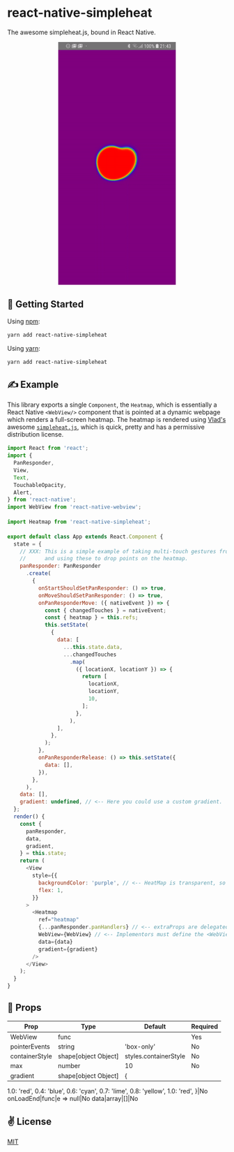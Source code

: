 # react-native-simpleheat
The awesome simpleheat.js, bound in React Native.

<p align="center">
  <img src="./bin/out.gif" alt="react-native-simpleheat" width="270" height="556">
</p>

## 🚀 Getting Started

Using [npm]():

```sh
yarn add react-native-simpleheat
```

Using [yarn]():

```sh
yarn add react-native-simpleheat
```

## ✍️ Example

This library exports a single `Component`, the `Heatmap`, which is essentially a React Native `<WebView/>` component that is pointed at a dynamic webpage which renders a full-screen heatmap. The heatmap is rendered using [Vlad's](https://github.com/mourner) awesome [`simpleheat.js`](https://github.com/mourner/simpleheat), which is quick, pretty and has a permissive distribution license.

```javascript
import React from 'react';
import {
  PanResponder,
  View,
  Text,
  TouchableOpacity,
  Alert,
} from 'react-native';
import WebView from 'react-native-webview';

import Heatmap from 'react-native-simpleheat';

export default class App extends React.Component {
  state = {
    // XXX: This is a simple example of taking multi-touch gestures from the PanResponder
    //      and using these to drop points on the heatmap.
    panResponder: PanResponder
      .create(
        {
          onStartShouldSetPanResponder: () => true,
          onMoveShouldSetPanResponder: () => true,
          onPanResponderMove: ({ nativeEvent }) => {
            const { changedTouches } = nativeEvent;
            const { heatmap } = this.refs;
            this.setState(
              {
                data: [
                  ...this.state.data,
                  ...changedTouches
                    .map(
                      ({ locationX, locationY }) => {
                        return [
                          locationX,
                          locationY,
                          10,
                        ];
                      },
                    ),
                ],
              },
            );
          },
          onPanResponderRelease: () => this.setState({
            data: [],
          }),
        },
      ),
    data: [],
    gradient: undefined, // <-- Here you could use a custom gradient.
  };
  render() {
    const {
      panResponder,
      data,
      gradient,
    } = this.state;
    return (
      <View
        style={{
          backgroundColor: 'purple', // <-- HeatMap is transparent, so you can view what's underneath.
          flex: 1,
        }}
      >
        <Heatmap
          ref="heatmap"
          {...panResponder.panHandlers} // <-- extraProps are delegated to the containing <Animated.View/>
          WebView={WebView} // <-- Implementors must define the <WebView/> component!
          data={data}
          gradient={gradient}
        />
      </View>
    );
  }
}
```

## 📌 Props

Prop                  | Type     | Default                   | Required
--------------------- | -------- | ------------------------- | --------
WebView|func||Yes
pointerEvents|string|'box-only'|No
containerStyle|shape[object Object]|styles.containerStyle|No
max|number|10|No
gradient|shape[object Object]|{
  1.0: 'red',
  0.4: 'blue',
  0.6: 'cyan',
  0.7: 'lime',
  0.8: 'yellow',
  1.0: 'red',
}|No
onLoadEnd|func|e => null|No
data|array|[]|No

## ✌️ License
[MIT](https://opensource.org/licenses/MIT)
